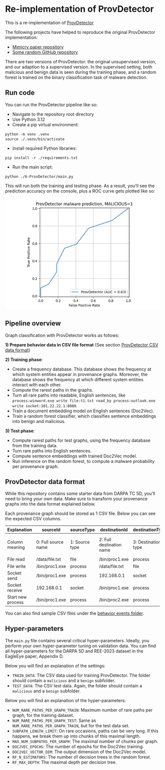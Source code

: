 # Re-implementation of ProvDetector

This is a re-implementation of [ProvDetector](https://kangkookjee.io/wp-content/uploads/2021/06/provdetector-ndss2020.pdf)

The following projects have helped to reproduce the original ProvDetector implementation:
- [Mimicry paper repository](https://bitbucket.org/sts-lab/mimicry-provenance-generator/src/master/provDetector/)
- [Some random GitHub repository](https://github.com/nodiff-229/GAT_provdetector/blob/master/main.py)

There are two versions of ProvDetector: the original unsupervised version, and our adaption to a supervised version. In the supervised setting, both malicious and benign data is seen during the training phase, and a random forest is trained on the binary classification task of malware detection.

## Run code

You can run the ProvDetector pipeline like so:

- Navigate to the repository root directory
- Use Python 3.12
- Create a pip virtual environment:
```
python -m venv .venv
source ./.venv/bin/activate
```
- Install required Python libraries:
```
pip install -r ./requirements.txt
```
- Run the main script:
```
python ./6-ProvDetector/main.py
```

This will run both the training and testing phase. As a result, you'll see the prediction accuracy on the console, plus a ROC curve gets plotted like so:
![ROC curve for ProvDetector](./assets/roc_curve.png "ROC curve")

## Pipeline overview

Graph classification with ProvDetector works as follows:

**1) Prepare behavior data in CSV file format** (See section [ProvDetector CSV data format](#provdetector-data-format))

**2) Training phase**:
* Create a frequency database. This database shows the frequency at which system entities appear in provenance graphs. Moreover, the database shows the frequency at which different system entities interact with each other.
* Compute the rarest paths in the graphs. 
* Turn all rare paths into readable, English sentences, like `process:winword.exe write file:t1.txt read_by process:outlook.exe write socket:101.22.22.1:8080`.
* Train a document embedding model on English sentences (Doc2Vec).
* Train a random forest classifier, which classifies sentence embeddings into benign and malicious.

**3) Test phase**:
* Compute rarest paths for test graphs, using the frequency database from the training data.
* Turn rare paths into English sentences.
* Compute sentence embeddings with trained Doc2Vec model.
* Run inference on the random forest, to compute a malware probability per provenance graph.

## ProvDetector data format

While this repository contains some starter data from DARPA TC 5D, you'll need to bring your own data. Make sure to transform your provenance graphs into the data format explained below.

Each provenance graph should be stored as 1 CSV file. Below you can see the expected CSV columns.

|Explanation|sourceId|sourceType|destinationId|destinationType|action|processName|timestamp|pid0|pid1|
|---|---|---|---|---|---|---|---|---|---|
|Column meaning|0: Full source name|1: Source type|2: Full destination name|3: Destination type|4: Action type|5: Name of (first) executable|6: Timestamp|7: (first) PID|8: optional, second PID|
|File read|/data/file.txt|file|/bin/proc1.exe|process|read|proc1.exe|1000|1||
|File write|/bin/proc1.exe|process|/data/file.txt|file|write|proc1.exe|1001|1||
|Socket send|/bin/proc1.exe|process|192.168.0.1|socket|read|proc1.exe|1002|1||
|Socket receive|192.168.0.1|socket|/bin/proc1.exe|process|write|proc1.exe|1003|1||
|Start new process|/bin/proc1.exe|process|/bin/proc2.exe|process|start|proc1.exe|1004|1|2|

You can also find sample CSV files under the [behavior events folder](./behavior_events/).

## Hyper-parameters

The `main.py` file contains several critical hyper-parameters. Ideally, you perform your own hyper-parameter tuning on validation data.
You can find all hyper-parameters for the DARPA 5D and REE-2023 dataset in the EagleEye paper, Appendix D. 

Below you will find an explanation of the settings:

- `TRAIN_DATA`: The CSV data used for training ProvDetector. The folder should contain a `malicious` and a `benign` subfolder.
- `TEST_DATA`: The CSV test data. Again, the folder should contain a `malicious` and a `benign` subfolder.

Below you will find an explanation of the hyper-parameters:
- `NUM_RARE_PATHS_PER_GRAPH_TRAIN`: Maximum number of rare paths per graph, for the training dataset.
- `NUM_RARE_PATHS_PER_GRAPH_TEST`: Same as `NUM_RARE_PATHS_PER_GRAPH_TRAIN`, but for the test data set.
- `SUBPATH_LENGTH_LIMIT`: On rare occasions, paths can be very long. If this happens, we break them up into chunks of this maximal length.
- `MAX_NUM_SUBPATHS_PER_GRAPH`: The maximal number of chunks per graph.
- `DOC2VEC_EPOCHS`: The number of epochs for the Doc2Vec training.
- `DOC2VEC_VECTOR_DIM`: The output dimension of the Doc2Vec model.
- `RF_N_ESTIMATORS`: The number of decision trees in the random forest.
- `RF_MAX_DEPTH`: The maximal depth per decision tree.
